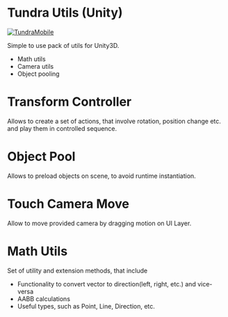 # Tundra Utils (Unity)
[![TundraMobile](http://tundramobile.com/i/site/logo_big.png)](http://tundramobile.com/)

Simple to use pack of utils for Unity3D.
  - Math utils
  - Camera utils
  - Object pooling
# Transform Controller
Allows to create a set of actions, that involve rotation, position change etc. and play them in controlled sequence.
# Object Pool
Allows to preload objects on scene, to avoid runtime instantiation.
# Touch Camera Move
Allow to move provided camera by dragging motion on UI Layer.
# Math Utils
Set of utility and extension methods, that include
  - Functionality to convert vector to direction(left, right, etc.) and vice-versa
  - AABB calculations
  - Useful types, such as Point, Line, Direction, etc.
